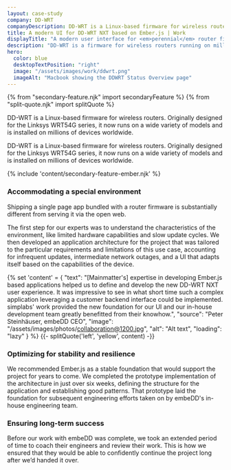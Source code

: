 ```yaml
---
layout: case-study
company: DD-WRT
companyDescription: DD-WRT is a Linux-based firmware for wireless routers. Originally designed for the Linksys WRT54G series, it now runs on a wide variety of models and is installed on millions of devices worldwide.
title: A modern UI for DD-WRT NXT based on Ember.js | Work
displayTitle: "A modern user interface for <em>perennial</em> router firmware"
description: "DD-WRT is a firmware for wireless routers running on millions of devices worldwide. Mainmatter developed an Ember.js based foundation for a new configuration UI."
hero:
  color: blue
  desktopTextPosition: "right"
  image: "/assets/images/work/ddwrt.png"
  imageAlt: "Macbook showing the DDWRT Status Overview page"
---
```


{% from "secondary-feature.njk" import secondaryFeature %}
{% from "split-quote.njk" import splitQuote %}

<div class="case-study__body">
<p class="post__tagline">
  DD-WRT is a Linux-based firmware for wireless routers. Originally designed for the Linksys WRT54G series, it now runs on a wide variety of models and is installed on millions of devices worldwide.
</p>

<p class="post__tagline">
  DD-WRT is a Linux-based firmware for wireless routers. Originally designed for the Linksys WRT54G series, it now runs on a wide variety of models and is installed on millions of devices worldwide.
</p>
</div>

{% include 'content/secondary-feature-ember.njk' %}

<div class="case-study__body">

### Accommodating a special environment

Shipping a single page app bundled with a router firmware is substantially different from serving it via the open web.

The first step for our experts was to understand the characteristics of the environment, like limited hardware capabilities and slow update cycles. We then developed an application architecture for the project that was tailored to the particular requirements and limitations of this use case, accounting for infrequent updates, intermediate network outages, and a UI that adapts itself based on the capabilities of the device.

</div>

{% set 'content' = {
  "text": "[Mainmatter's] expertise in developing Ember.js based applications helped us to define and develop the new DD-WRT NXT user experience. It was impressive to see in what short time such a complex application leveraging a customer backend interface could be implemented. simplabs' work provided the new foundation for our UI and our in-house development team greatly benefitted from their knowhow.",
  "source": "Peter Steinhäuser, embeDD CEO",
  "image": "/assets/images/photos/collaboration@1200.jpg",
  "alt": "Alt text",
  "loading": "lazy"
} %}
{{- splitQuote('left', 'yellow', content) -}}

<div class="case-study__body">

### Optimizing for stability and resilience

We recommended Ember.js as a stable foundation that would support the project for years to come. We completed the prototype implementation of the architecture in just over six weeks, defining the structure for the application and establishing good patterns. That prototype laid the foundation for subsequent engineering efforts taken on by embeDD's in-house engineering team.

### Ensuring long-term success

Before our work with embeDD was complete, we took an extended period of time to coach their engineers and review their work. This is how we ensured that they would be able to confidently continue the project long after we’d handed it over.

</div>
